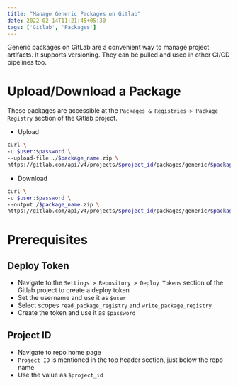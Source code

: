 ```yaml
---
title: "Manage Generic Packages on Gitlab"
date: 2022-02-14T11:21:45+05:30
tags: ['Gitlab', 'Packages']
---
```


Generic packages on GitLab are a convenient way to manage project artifacts. It supports versioning. They can be pulled and used in other CI/CD pipelines too.

# Upload/Download a Package
These packages are accessible at the `Packages & Registries > Package Registry` section of the Gitlab project.

- Upload

```bash
curl \
-u $user:$password \
--upload-file ./$package_name.zip \
https://gitlab.com/api/v4/projects/$project_id/packages/generic/$package_name/$package_version/$package_name.zip
```
- Download

```bash
curl \
-u $user:$password \
--output /$package_name.zip \
https://gitlab.com/api/v4/projects/$project_id/packages/generic/$package_name/$package_version/$package_name.zip
```

# Prerequisites

## Deploy Token
- Navigate to the `Settings > Repository > Deploy Tokens` section of the Gitlab project to create a deploy token
- Set the username and use it as `$user`
- Select scopes `read_package_registry` and `write_package_registry`
- Create the token and use it as `$password`

## Project ID
- Navigate to repo home page
- `Project ID` is mentioned in the top header section, just below the repo name
- Use the value as `$project_id`